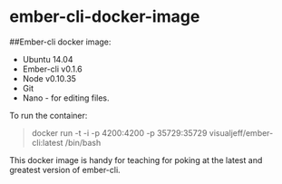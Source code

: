 ember-cli-docker-image
======================

##Ember-cli docker image:

* Ubuntu 14.04
* Ember-cli v0.1.6
* Node v0.10.35
* Git
* Nano - for editing files.

To run the container:

> docker run -t -i -p 4200:4200 -p 35729:35729 visualjeff/ember-cli:latest /bin/bash

This docker image is handy for teaching for poking at the latest and greatest version of ember-cli.
